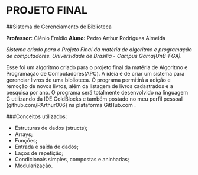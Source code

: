 #		   PROJETO FINAL
##Sistema de Gerenciamento de Biblioteca

**Professor:** Clênio Emídio
**Aluno:** Pedro Arthur Rodrigues Almeida

   _Sistema criado para o Projeto Final da matéria de algoritmo e programação de computadores.
Universidade de Brasília - Campus Gama(UnB-FGA)._

   Esse foi um algoritmo criado para o projeto final da matéria de Algoritmo
e Programação de Computadores(APC). A ideia é de criar um sistema para 
gerenciar livros de uma biblioteca.
   O programa permitirá a adição e remoção de novos livros, além da listagem de livros cadastrados e a pesquisa por ano. O programa será totalmente desenvolvido na linguagem C 
utilizando da IDE ColdBlocks e também postado no meu perfil pessoal 
(github.com/PArthur006) na plataforma GitHub.com .

###Conceitos utilizados: 
 - Estruturas de dados (structs);
 - Arrays;
 - Funções;
 - Entrada e saída de dados;
 - Laços de repetição;
 - Condicionais simples, compostas e aninhadas;
 - Modularização.
